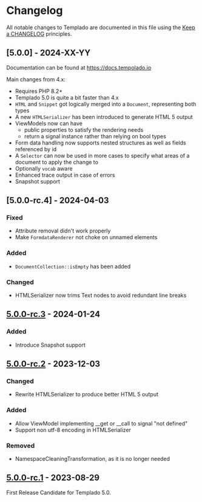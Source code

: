 # Changelog

All notable changes to Templado are documented in this file using the [Keep a CHANGELOG](http://keepachangelog.com/) principles.

## [5.0.0] - 2024-XX-YY

Documentation can be found at https://docs.tempolado.io

Main changes from 4.x:

- Requires PHP 8.2+
- Templado 5.0 is quite a bit faster than 4.x
- `HTML` and `Snippet` got logically merged into a `Document`, representing both types
- A new `HTMLSerializer` has been introduced to generate HTML 5 output
- ViewModels now can have
    - public properties to satisfy the rendering needs
    - return a signal instance rather than relying on bool types
- Form data handling now supports nested structures as well as fields referenced by id
- A `Selector` can now be used in more cases to specify what areas of a document to apply the change to
- Optionally `vocab` aware
- Enhanced trace output in case of errors
- Snapshot support

## [5.0.0-rc.4] - 2024-04-03

### Fixed

- Attribute removal didn't work properly
- Make `FormdataRenderer` not choke on unnamed elements

### Added

- `DocumentCollection::isEmpty` has been added

### Changed

- HTMLSerializer now trims Text nodes to avoid redundant line breaks


## [5.0.0-rc.3] - 2024-01-24

### Added

- Introduce Snapshot support

## [5.0.0-rc.2] - 2023-12-03

### Changed

- Rewrite HTMLSerializer to produce better HTML 5 output

### Added

- Allow ViewModel implementing __get or __call to signal "not defined"
- Support non utf-8 encoding in HTMLSerializer


### Removed

- NamespaceCleaningTransformation, as it is no longer needed


## [5.0.0-rc.1] - 2023-08-29

First Release Candidate for Templado 5.0.

[5.0.0-rc.3]: https://github.com/templado/engine/compare/5.0.0-rc.3...5.0.0-rc.4
[5.0.0-rc.3]: https://github.com/templado/engine/compare/5.0.0-rc.2...5.0.0-rc.3
[5.0.0-rc.2]: https://github.com/templado/engine/compare/5.0.0-rc.1...5.0.0-rc.2
[5.0.0-rc.1]: https://github.com/templado/engine/compare/4.2.4...5.0.0-rc.1
